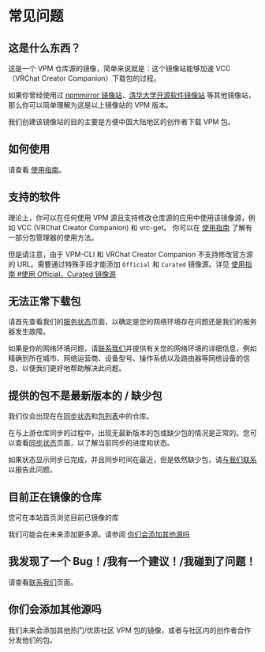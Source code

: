 # 常见问题

## 这是什么东西？

这是一个 VPM 仓库源的镜像，简单来说就是：这个镜像站能够加速 VCC（VRChat Creator Companion）下载包的过程。

如果你曾经使用过 [npmmirror 镜像站](https://npmmirror.com/)、[清华大学开源软件镜像站](https://mirrors.tuna.tsinghua.edu.cn/) 等其他镜像站，那么你可以简单理解为这是以上镜像站的 VPM 版本。

我们创建该镜像站的目的主要是方便中国大陆地区的创作者下载 VPM 包。

## 如何使用

请查看 [使用指南](getting-started)。

## 支持的软件

理论上，你可以在任何使用 VPM 源且支持修改仓库源的应用中使用该镜像源，例如 VCC (VRChat Creator Companion) 和 vrc-get。
你可以在 [使用指南](getting-started) 了解有一部分包管理器的使用方法。

但是请注意，由于 VPM-CLI 和 VRChat Creator Companion 不支持修改官方源的 URL。需要通过特殊手段才能添加 `Official` 和 `Curated` 镜像源。详见 [使用指南 #使用 Official，Curated 镜像源](getting-started#使用-officialcurated-镜像源)

## 无法正常下载包

请首先查看我们的[服务状态](https://status.vrcd.org.cn)页面，以确定是您的网络环境存在问题还是我们的服务器发生故障。

如果是你的网络环境问题，请[联系我们](contact)并提供有关您的网络环境的详细信息，例如精确到所在城市、网络运营商、设备型号、操作系统以及路由器等网络设备的信息，以便我们更好地帮助解决此问题。

## 提供的包不是最新版本的 / 缺少包

我们仅会出现在在[同步状态](/status)和[包列表](/repos)中的仓库。

在与上游仓库同步的过程中，出现无最新版本的包或缺少包的情况是正常的。您可以查看[同步状态](/status)页面，以了解当前同步的进度和状态。

如果状态显示同步已完成，并且同步时间在最近，但是依然缺少包，请[与我们联系](contact)以报告此问题。

## 目前正在镜像的仓库

您可在本站首页浏览目前已镜像的库

我们可能会在未来添加更多源。请参阅 [你们会添加其他源吗](#你们会添加其他源吗)

## 我发现了一个 Bug！/我有一个建议！/我碰到了问题！

请查看[联系我们](contact)页面。

## 你们会添加其他源吗

我们未来会添加其他热门/优质社区 VPM 包的镜像，或者与社区内的创作者合作分发他们的包。
